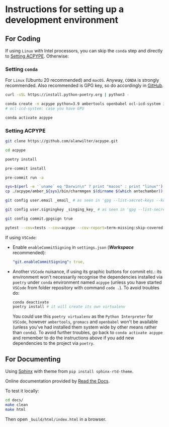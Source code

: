 # Instructions for setting up a development environment

## For Coding

If using `Linux` with Intel processors, you can skip the `conda` step and directly to [Setting ACPYPE](#setting-acpype). Otherwise:

### Setting `conda`

For `Linux` (Ubuntu 20 recommended) and `macOS`. Anyway, `CONDA` is strongly recommended.
Also recommended is GPG key, so do accordingly in [GitHub](https://docs.github.com/articles/generating-a-gpg-key/).

```bash
curl -sSL https://install.python-poetry.org | python3 -

conda create -n acpype python=3.9 ambertools openbabel ocl-icd-system ipython gromacs=2019.1 -y
# ocl-icd-system: case you have GPU

conda activate acpype
```

### Setting ACPYPE

```bash
git clone https://github.com/alanwilter/acpype.git

cd acpype

poetry install

pre-commit install

pre-commit run -a

sys=$(perl -e '`uname` eq "Darwin\n" ? print "macos" : print "linux"')
cp ./acpype/amber_${sys}/bin/charmmgen $(dirname $(which antechamber))

git config user.email _email_ # as seen in 'gpg --list-secret-keys --keyid-format=long'

git config user.signingkey _singing_key_ # as seen in 'gpg --list-secret-keys --keyid-format=long'

git config commit.gpgsign true

pytest --cov=tests --cov=acpype --cov-report=term-missing:skip-covered --cov-report=xml
```

If using `VSCode`:

- Enable `enableCommitSigning` in `settings.json` (**_Workspace_** recommended):

  ```yml
  "git.enableCommitSigning": true,
  ```

- Another `VSCode` nuisance, if using its graphic buttons for commit etc.: its environment won't necessarily recognise the dependencies installed via `poetry` under `conda` environment named `acpype` (unless you have started `VSCode` from folder repository with command `code .`). To avoid troubles do:

  ```bash
  conda deactivate
  poetry install # it will create its own virtualenv
  ```

  You could use this `poetry virtualenv` as the `Python Interpreter` for `VSCode`, however `ambertools`, `gromacs` and `openbabel` won't be available (unless you've had installed them system wide by other means rather than `conda`).
  To avoid further troubles, go back to `conda activate acpype` and remember to do the instructions above if you add new dependencies to the project via `poetry`.

## For Documenting

Using [Sphinx](https://www.sphinx-doc.org) with theme from `pip install sphinx-rtd-theme`.

Online documentation provided by [Read the Docs](http://acpype.readthedocs.io).

To test it locally:

```bash
cd docs/
make clean
make html
```

Then open `_build/html/index.html` in a browser.
